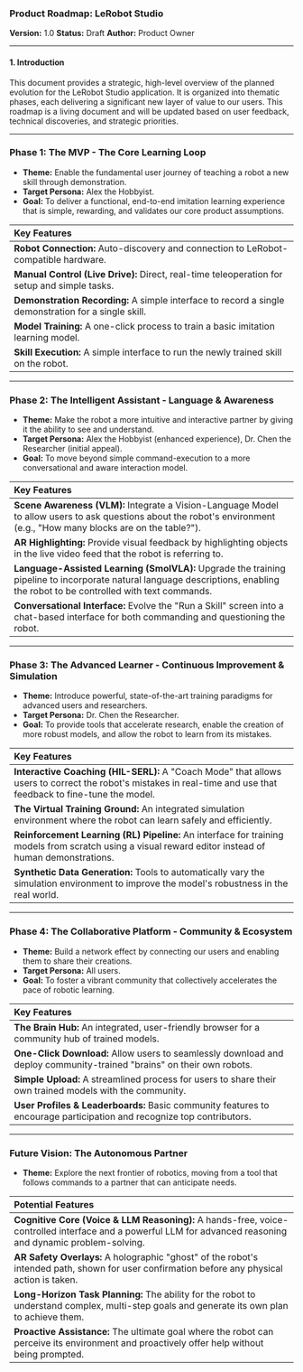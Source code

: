 ### **Product Roadmap: LeRobot Studio**

**Version:** 1.0
**Status:** Draft
**Author:** Product Owner

---

#### **1. Introduction**

This document provides a strategic, high-level overview of the planned evolution for the LeRobot Studio application. It is organized into thematic phases, each delivering a significant new layer of value to our users. This roadmap is a living document and will be updated based on user feedback, technical discoveries, and strategic priorities.

---

### **Phase 1: The MVP - The Core Learning Loop**

*   **Theme:** Enable the fundamental user journey of teaching a robot a new skill through demonstration.
*   **Target Persona:** Alex the Hobbyist.
*   **Goal:** To deliver a functional, end-to-end imitation learning experience that is simple, rewarding, and validates our core product assumptions.

| Key Features |
| :--- |
| **Robot Connection:** Auto-discovery and connection to LeRobot-compatible hardware. |
| **Manual Control (Live Drive):** Direct, real-time teleoperation for setup and simple tasks. |
| **Demonstration Recording:** A simple interface to record a single demonstration for a single skill. |
| **Model Training:** A one-click process to train a basic imitation learning model. |
| **Skill Execution:** A simple interface to run the newly trained skill on the robot. |

---

### **Phase 2: The Intelligent Assistant - Language & Awareness**

*   **Theme:** Make the robot a more intuitive and interactive partner by giving it the ability to see and understand.
*   **Target Persona:** Alex the Hobbyist (enhanced experience), Dr. Chen the Researcher (initial appeal).
*   **Goal:** To move beyond simple command-execution to a more conversational and aware interaction model.

| Key Features |
| :--- |
| **Scene Awareness (VLM):** Integrate a Vision-Language Model to allow users to ask questions about the robot's environment (e.g., "How many blocks are on the table?"). |
| **AR Highlighting:** Provide visual feedback by highlighting objects in the live video feed that the robot is referring to. |
| **Language-Assisted Learning (SmolVLA):** Upgrade the training pipeline to incorporate natural language descriptions, enabling the robot to be controlled with text commands. |
| **Conversational Interface:** Evolve the "Run a Skill" screen into a chat-based interface for both commanding and questioning the robot. |

---

### **Phase 3: The Advanced Learner - Continuous Improvement & Simulation**

*   **Theme:** Introduce powerful, state-of-the-art training paradigms for advanced users and researchers.
*   **Target Persona:** Dr. Chen the Researcher.
*   **Goal:** To provide tools that accelerate research, enable the creation of more robust models, and allow the robot to learn from its mistakes.

| Key Features |
| :--- |
| **Interactive Coaching (HIL-SERL):** A "Coach Mode" that allows users to correct the robot's mistakes in real-time and use that feedback to fine-tune the model. |
| **The Virtual Training Ground:** An integrated simulation environment where the robot can learn safely and efficiently. |
| **Reinforcement Learning (RL) Pipeline:** An interface for training models from scratch using a visual reward editor instead of human demonstrations. |
| **Synthetic Data Generation:** Tools to automatically vary the simulation environment to improve the model's robustness in the real world. |

---

### **Phase 4: The Collaborative Platform - Community & Ecosystem**

*   **Theme:** Build a network effect by connecting our users and enabling them to share their creations.
*   **Target Persona:** All users.
*   **Goal:** To foster a vibrant community that collectively accelerates the pace of robotic learning.

| Key Features |
| :--- |
| **The Brain Hub:** An integrated, user-friendly browser for a community hub of trained models. |
| **One-Click Download:** Allow users to seamlessly download and deploy community-trained "brains" on their own robots. |
| **Simple Upload:** A streamlined process for users to share their own trained models with the community. |
| **User Profiles & Leaderboards:** Basic community features to encourage participation and recognize top contributors. |

---

### **Future Vision: The Autonomous Partner**

*   **Theme:** Explore the next frontier of robotics, moving from a tool that follows commands to a partner that can anticipate needs.

| Potential Features |
| :--- |
| **Cognitive Core (Voice & LLM Reasoning):** A hands-free, voice-controlled interface and a powerful LLM for advanced reasoning and dynamic problem-solving. |
| **AR Safety Overlays:** A holographic "ghost" of the robot's intended path, shown for user confirmation before any physical action is taken. |
| **Long-Horizon Task Planning:** The ability for the robot to understand complex, multi-step goals and generate its own plan to achieve them. |
| **Proactive Assistance:** The ultimate goal where the robot can perceive its environment and proactively offer help without being prompted. |
